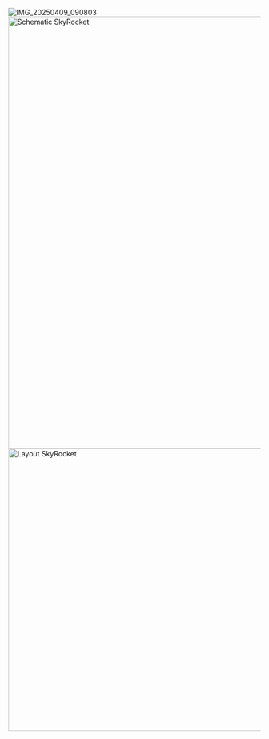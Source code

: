 ![IMG_20250409_090803](https://github.com/Templatew/SkyRocket/blob/main/PCB/SkyRocket_PCB/IMG_20250409_090803.jpg)
<img width="863" alt="Schematic SkyRocket" src="https://github.com/Templatew/SkyRocket/blob/main/PCB/SkyRocket_PCB/Schematic%20SkyRocket.png" />
<img width="565" alt="Layout SkyRocket" src="https://github.com/Templatew/SkyRocket/blob/main/PCB/SkyRocket_PCB/Layout%20SkyRocket.png" />
